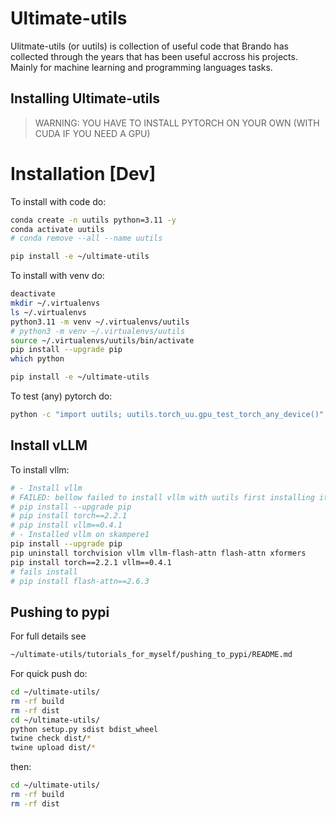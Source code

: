 # Ultimate-utils

Ulitmate-utils (or uutils) is collection of useful code that Brando has collected through the years that has been useful accross his projects.
Mainly for machine learning and programming languages tasks.

## Installing Ultimate-utils

> WARNING: YOU HAVE TO INSTALL PYTORCH ON YOUR OWN (WITH CUDA IF YOU NEED A GPU)

# Installation [Dev]

To install with code do: 
```bash
conda create -n uutils python=3.11 -y
conda activate uutils
# conda remove --all --name uutils

pip install -e ~/ultimate-utils
```

To install with venv do:
```bash
deactivate
mkdir ~/.virtualenvs
ls ~/.virtualenvs
python3.11 -m venv ~/.virtualenvs/uutils
# python3 -m venv ~/.virtualenvs/uutils
source ~/.virtualenvs/uutils/bin/activate
pip install --upgrade pip
which python

pip install -e ~/ultimate-utils
```

To test (any) pytorch do:
```bash
python -c "import uutils; uutils.torch_uu.gpu_test_torch_any_device()"
```

## Install vLLM

To install vllm:
```bash
# - Install vllm
# FAILED: bellow failed to install vllm with uutils first installing it with default setup.py then 
# pip install --upgrade pip
# pip install torch==2.2.1
# pip install vllm==0.4.1
# - Installed vllm on skampere1
pip install --upgrade pip
pip uninstall torchvision vllm vllm-flash-attn flash-attn xformers
pip install torch==2.2.1 vllm==0.4.1 
# fails install
# pip install flash-attn==2.6.3
```

## Pushing to pypi
For full details see
```bash
~/ultimate-utils/tutorials_for_myself/pushing_to_pypi/README.md
```
For quick push do:
```bash
cd ~/ultimate-utils/
rm -rf build
rm -rf dist
cd ~/ultimate-utils/
python setup.py sdist bdist_wheel
twine check dist/*
twine upload dist/*
```
then:
```bash
cd ~/ultimate-utils/
rm -rf build
rm -rf dist
```